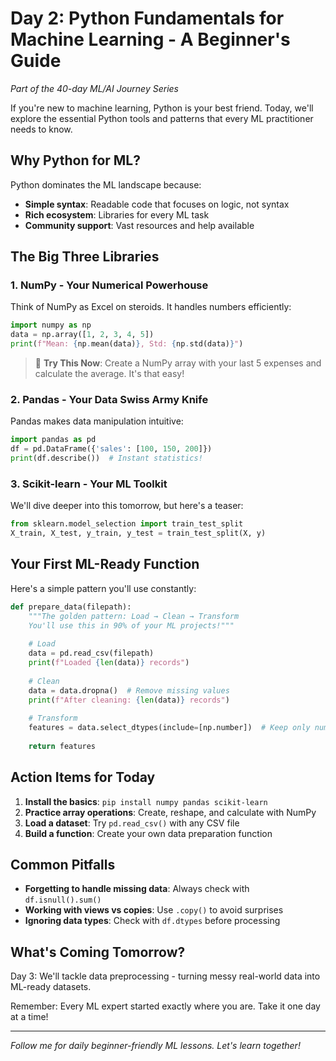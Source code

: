 # Day 2: Python Fundamentals for Machine Learning - A Beginner's Guide

*Part of the 40-day ML/AI Journey Series*

If you're new to machine learning, Python is your best friend. Today, we'll explore the essential Python tools and patterns that every ML practitioner needs to know.

## Why Python for ML?

Python dominates the ML landscape because:
- **Simple syntax**: Readable code that focuses on logic, not syntax
- **Rich ecosystem**: Libraries for every ML task
- **Community support**: Vast resources and help available

## The Big Three Libraries

### 1. NumPy - Your Numerical Powerhouse
Think of NumPy as Excel on steroids. It handles numbers efficiently:

```python
import numpy as np
data = np.array([1, 2, 3, 4, 5])
print(f"Mean: {np.mean(data)}, Std: {np.std(data)}")
```

> 📝 **Try This Now**: Create a NumPy array with your last 5 expenses and calculate the average. It's that easy!

### 2. Pandas - Your Data Swiss Army Knife
Pandas makes data manipulation intuitive:

```python
import pandas as pd
df = pd.DataFrame({'sales': [100, 150, 200]})
print(df.describe())  # Instant statistics!
```

### 3. Scikit-learn - Your ML Toolkit
We'll dive deeper into this tomorrow, but here's a teaser:

```python
from sklearn.model_selection import train_test_split
X_train, X_test, y_train, y_test = train_test_split(X, y)
```

## Your First ML-Ready Function

Here's a simple pattern you'll use constantly:

```python
def prepare_data(filepath):
    """The golden pattern: Load → Clean → Transform
    You'll use this in 90% of your ML projects!"""
    
    # Load
    data = pd.read_csv(filepath)
    print(f"Loaded {len(data)} records")
    
    # Clean
    data = data.dropna()  # Remove missing values
    print(f"After cleaning: {len(data)} records")
    
    # Transform
    features = data.select_dtypes(include=[np.number])  # Keep only numbers
    
    return features
```

## Action Items for Today

1. **Install the basics**: `pip install numpy pandas scikit-learn`
2. **Practice array operations**: Create, reshape, and calculate with NumPy
3. **Load a dataset**: Try `pd.read_csv()` with any CSV file
4. **Build a function**: Create your own data preparation function

## Common Pitfalls

- **Forgetting to handle missing data**: Always check with `df.isnull().sum()`
- **Working with views vs copies**: Use `.copy()` to avoid surprises
- **Ignoring data types**: Check with `df.dtypes` before processing

## What's Coming Tomorrow?

Day 3: We'll tackle data preprocessing - turning messy real-world data into ML-ready datasets.

Remember: Every ML expert started exactly where you are. Take it one day at a time!

---

*Follow me for daily beginner-friendly ML lessons. Let's learn together!*
